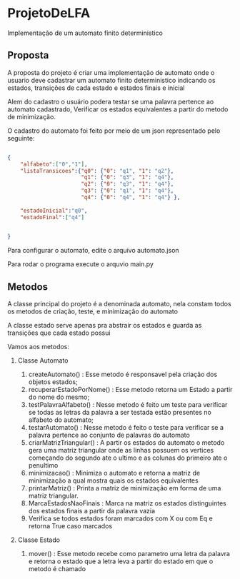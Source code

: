 # ProjetoDeLFA
Implementação de um automato finito deterministico 

## Proposta

A proposta do projeto é criar uma implementação de automato onde o usuario deve cadastrar um automato finito deterministico indicando os estados, transições de cada estado e estados finais e inicial

Alem do cadastro o usuário podera testar se uma palavra pertence ao automato cadastrado, 
Verificar os estados equivalentes a partir do metodo de minimização.

O cadastro do automato foi feito por meio de um json representado pelo seguinte:

```json

{
    "alfabeto":["0","1"],
    "listaTransicoes":{"q0": {"0": "q1", "1": "q2"},
                       "q1": {"0": "q3", "1": "q4"},
                       "q2": {"0": "q3", "1": "q4"},
                       "q3": {"0": "q1", "1": "q4"},
                       "q4": {"0": "q4", "1": "q4"} },
                       
    "estadoInicial":"q0",
    "estadoFinal":["q4"]
    

}
```
Para configurar o automato, edite o arquivo automato.json

Para rodar o programa execute o arquvio main.py

## Metodos
A classe principal do projeto é a denominada automato, nela constam todos os metodos de criação, teste, e minimização do automato

A classe estado serve apenas pra abstrair os estados e guarda as transições que cada estado possui

Vamos aos metodos:
1. Classe Automato

    1. createAutomato() : 
        Esse metodo é responsavel pela criação dos objetos estados;
    2. recuperarEstadoPorNome() :
        Esse metodo retorna um Estado a partir do nome do mesmo;
    3. testPalavraAlfabeto() :
        Nesse metodo é feito um teste para verificar se todas as letras da palavra a ser testada estão presentes no alfabeto do automato;
    4. testarAutomato() :
        Nesse metodo é feito o teste para verificar se a palavra pertence ao conjunto de palavras do automato
    5. criarMatrizTriangular() : A partir os estados do automato o metodo gera uma matriz triangular onde as linhas possuem os vertices começando do segundo ate o ultimo e as colunas do primeiro ate o penultimo
    6. minimizacao() : Minimiza o automato e retorna a matriz de minimização a qual mostra quais os estados equivalentes 
    7. printarMatriz() : Printa a matriz de minimização em forma de uma matriz triangular. 
    8. MarcaEstadosNaoFinais : Marca na matriz os estados distinguintes dos estados finais a partir da palavra vazia
    9. Verifica se todos estados foram marcados com X ou com Eq e retorna True caso marcados

2. Classe Estado
   
   1. mover() : 
        Esse metodo recebe como parametro uma letra da palavra e retorna o estado que a letra leva a partir do estado em que o metodo é chamado